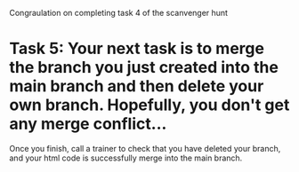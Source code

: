 
Congraulation on completing task 4 of the scanvenger hunt

# Task 5: Your next task is to merge the branch you just created into the main branch and then delete your own branch. Hopefully, you don't get any merge conflict...

Once you finish, call a trainer to check that you have deleted your branch, and your html code is successfully merge into the main branch.
